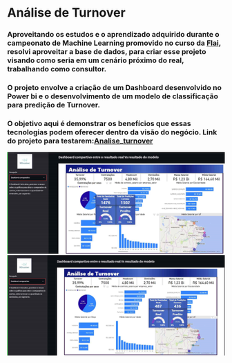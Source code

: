 # Análise de Turnover

### Aproveitando os estudos e o aprendizado adquirido durante o campeonato de Machine Learning promovido no curso da [Flai](https://www.flai.com.br), resolvi aproveitar a base de dados, para criar esse projeto visando como seria em um cenário próximo do real, trabalhando como consultor.
### O projeto envolve a criação de um Dashboard desenvolvido no Power bi e o desenvolvimento de um modelo de classificação para predição de Turnover.

### O objetivo aqui é demonstrar os benefícios que essas tecnologias podem oferecer dentro da visão do negócio. Link do projeto para testarem:[Analise_turnover](https://share.streamlit.io/jcnok/turnover/main/app.py)

![Screenshot](untitled.png)
![Screenshot](untitled3.png)

